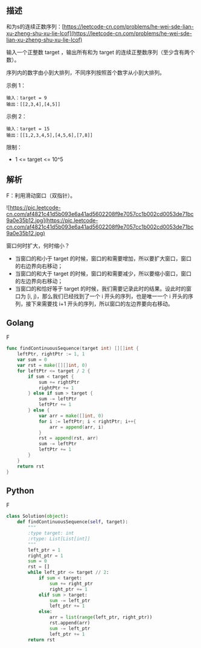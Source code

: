 ## 描述

和为s的连续正数序列：[https://leetcode-cn.com/problems/he-wei-sde-lian-xu-zheng-shu-xu-lie-lcof](https://leetcode-cn.com/problems/he-wei-sde-lian-xu-zheng-shu-xu-lie-lcof)

输入一个正整数 target ，输出所有和为 target 的连续正整数序列（至少含有两个数）。

序列内的数字由小到大排列，不同序列按照首个数字从小到大排列。

示例 1：

```
输入：target = 9
输出：[[2,3,4],[4,5]]
```

示例 2：

```
输入：target = 15
输出：[[1,2,3,4,5],[4,5,6],[7,8]]
```

限制：

- 1 <= target <= 10^5

## 解析

F：利用滑动窗口（双指针）。

![https://pic.leetcode-cn.com/af4821c41d5b093e6a41ad5602208f9e7057cc1b002cd0053de71bc9a0e35b12.jpg](https://pic.leetcode-cn.com/af4821c41d5b093e6a41ad5602208f9e7057cc1b002cd0053de71bc9a0e35b12.jpg)

窗口何时扩大，何时缩小？

- 当窗口的和小于 target 的时候，窗口的和需要增加，所以要扩大窗口，窗口的右边界向右移动；
- 当窗口的和大于 target 的时候，窗口的和需要减少，所以要缩小窗口，窗口的左边界向右移动；
- 当窗口的和恰好等于 target 的时候，我们需要记录此时的结果。设此时的窗口为 [i, j)，那么我们已经找到了一个 i 开头的序列，也是唯一一个 i 开头的序列，接下来需要找 i+1 开头的序列，所以窗口的左边界要向右移动。

## Golang

F

```go
func findContinuousSequence(target int) [][]int {
    leftPtr, rightPtr := 1, 1
    var sum = 0
    var rst = make([][]int, 0)
    for leftPtr <= target / 2 {
        if sum < target {
            sum += rightPtr
            rightPtr += 1
        } else if sum > target {
            sum -= leftPtr
            leftPtr += 1
        } else {
            var arr = make([]int, 0)
            for i := leftPtr; i < rightPtr; i++{
                arr = append(arr, i)
            }
            rst = append(rst, arr)
            sum -= leftPtr
            leftPtr += 1
        }
    }
    return rst
}
```

## Python

F

```python
class Solution(object):
    def findContinuousSequence(self, target):
        """
        :type target: int
        :rtype: List[List[int]]
        """
        left_ptr = 1
        right_ptr = 1
        sum = 0
        rst = []
        while left_ptr <= target // 2:
            if sum < target:
                sum += right_ptr
                right_ptr += 1
            elif sum > target:
                sum -= left_ptr
                left_ptr += 1
            else:
                arr = list(range(left_ptr, right_ptr))
                rst.append(arr)
                sum -= left_ptr
                left_ptr += 1
        return rst
```
